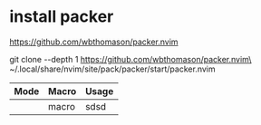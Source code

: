# install packer 

https://github.com/wbthomason/packer.nvim

git clone --depth 1 https://github.com/wbthomason/packer.nvim\
 ~/.local/share/nvim/site/pack/packer/start/packer.nvim

|Mode| Macro|Usage| 
|----|------|-----|
|<C-r>| macro|sdsd|


